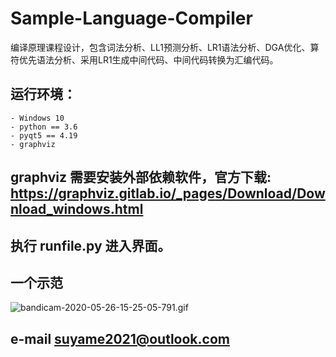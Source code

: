 # Sample-Language-Compiler
编译原理课程设计，包含词法分析、LL1预测分析、LR1语法分析、DGA优化、算符优先语法分析、采用LR1生成中间代码、中间代码转换为汇编代码。


## 运行环境：
    - Windows 10
    - python == 3.6
    - pyqt5 == 4.19
    - graphviz
## graphviz 需要安装外部依赖软件，官方下载: https://graphviz.gitlab.io/_pages/Download/Download_windows.html
## 执行 runfile.py 进入界面。
## 一个示范
![bandicam-2020-05-26-15-25-05-791.gif](https://i.loli.net/2020/05/26/NzxlkfXZbtq1Q8Y.gif)

## e-mail suyame2021@outlook.com

